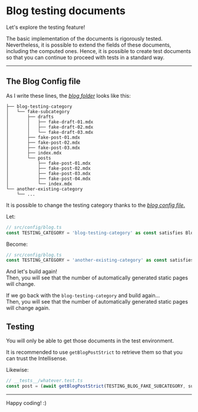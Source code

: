 # Blog testing documents

Let's explore the testing feature!

The basic implementation of the documents is rigorously tested. Nevertheless, it is possible to extend the fields of these documents, including the
computed ones. Hence, it is possible to create test documents so that you can continue to proceed with tests in a standard way.

---

## The Blog Config file

As I write these lines, the [_blog folder_](/content/blog/) looks like this:

```
├── blog-testing-category
│   └── fake-subcategory
│       ├── drafts
│       │   ├── fake-draft-01.mdx
│       │   ├── fake-draft-02.mdx
│       │   └── fake-draft-03.mdx
│       ├── fake-post-01.mdx
│       ├── fake-post-02.mdx
│       ├── fake-post-03.mdx
│       ├── index.mdx
│       └── posts
│           ├── fake-post-01.mdx
│           ├── fake-post-02.mdx
│           ├── fake-post-03.mdx
│           ├── fake-post-04.mdx
│           └── index.mdx
└── another-existing-category
    └── ...
```

It is possible to change the testing category thanks to the [_blog config file_.](/src/config/blog.ts)

Let:

```ts
// src/config/blog.ts
const TESTING_CATEGORY = 'blog-testing-category' as const satisfies BlogCategory;
```

Become:

```ts
// src/config/blog.ts
const TESTING_CATEGORY = 'another-existing-category' as const satisfies BlogCategory;
```

And let's build again!  
Then, you will see that the number of automatically generated static pages will change.

If we go back with the `blog-testing-category` and build again...  
Then, you will see that the number of automatically generated static pages will change again.

## Testing

You will only be able to get those documents in the test environment.

It is recommended to use `getBlogPostStrict` to retrieve them so that you can trust the Intellisense.

Likewise:

```ts
// __tests__/whatever.test.ts
const post = (await getBlogPostStrict(TESTING_BLOG_FAKE_SUBCATEGORY, subcategory, language, targettedSlug)) as BlogPostType;
```

---

Happy coding! :)
